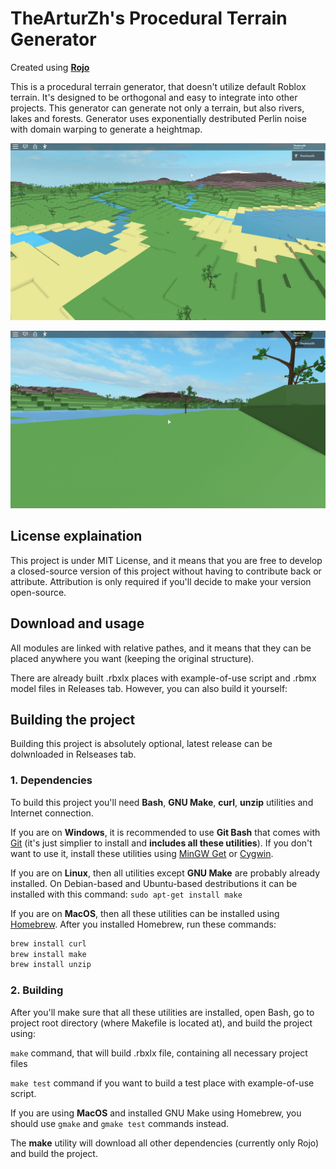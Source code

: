 # TheArturZh's Procedural Terrain Generator

Created using [**Rojo**](https://github.com/rojo-rbx/rojo)

This is a procedural terrain generator, that doesn't utilize default Roblox terrain. It's designed to be orthogonal and easy to integrate into other projects. This generator can generate not only a terrain, but also rivers, lakes and forests. Generator uses exponentially destributed Perlin noise with domain warping to generate a heightmap.

![Generated terrain picture 1](./Images/pic1.png)

![Generated terrain picture 2](./Images/pic2.png)

## License explaination

This project is under MIT License, and it means that you are free to develop a closed-source version of this project without having to contribute back or attribute. Attribution is only required if you'll decide to make your version open-source.

## Download and usage

All modules are linked with relative pathes, and it means that they can be placed anywhere you want (keeping the original structure).

There are already built .rbxlx places with example-of-use script and .rbmx model files in Releases tab. However, you can also build it yourself:

## Building the project

Building this project is absolutely optional, latest release can be dolwnloaded in Relseases tab.

### 1. Dependencies

To build this project you'll need **Bash**, **GNU Make**, **curl**, **unzip** utilities and Internet connection.

If you are on **Windows**, it is recommended to use **Git Bash** that comes with [Git](https://git-scm.com) (it's just simplier to install and **includes all these utilities**). If you don't want to use it, install these utilities using [MinGW Get](https://sourceforge.net/projects/mingw/) or [Cygwin](https://www.cygwin.com).

If you are on **Linux**, then all utilities except **GNU Make** are probably already installed. On Debian-based and Ubuntu-based destributions it can be installed with this command: `sudo apt-get install make`

If you are on **MacOS**, then all these utilities can be installed using [Homebrew](https://brew.sh). After you installed Homebrew, run these commands:

```bash
brew install curl
brew install make
brew install unzip
```

### 2. Building

After you'll make sure that all these utilities are installed, open Bash, go to project root directory (where Makefile is located at), and build the project using:

`make` command, that will build .rbxlx file, containing all necessary project files

`make test` command if you want to build a test place with example-of-use script.

If you are using **MacOS** and installed GNU Make using Homebrew, you should use `gmake` and `gmake test` commands instead.

The **make** utility will download all other dependencies (currently only Rojo) and build the project.
